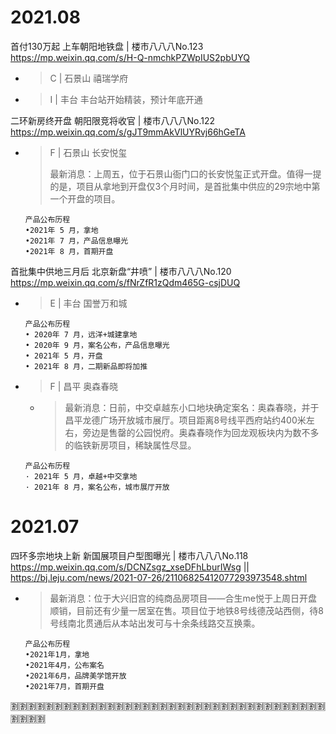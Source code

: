 
# 2021.08

首付130万起 上车朝阳地铁盘 | 楼市八八八No.123 https://mp.weixin.qq.com/s/H-Q-nmchkPZWpIUS2pbUYQ
- > C | 石景山 禧瑞学府
- > I | 丰台 丰台站开始精装，预计年底开通

二环新房终开盘 朝阳限竞将收官 | 楼市八八八No.122 https://mp.weixin.qq.com/s/gJT9mmAkVlUYRvj66hGeTA
- > F | 石景山 长安悦玺
  >
  > 最新消息：上周五，位于石景山衙门口的长安悦玺正式开盘。值得一提的是，项目从拿地到开盘仅3个月时间，是首批集中供应的29宗地中第一个开盘的项目。
  ```console
  产品公布历程    
  •2021年 5 月，拿地
  •2021年 7 月，产品信息曝光
  •2021年 8 月，首期开盘
  ```

首批集中供地三月后 北京新盘“井喷” | 楼市八八八No.120 https://mp.weixin.qq.com/s/fNrZfR1zQdm465G-csjDUQ
- > E | 丰台 国誉万和城
  ```console
  产品公布历程
  • 2020年 7 月，远洋+城建拿地
  • 2020年 9 月，案名公布，产品信息曝光
  • 2021年 5 月，开盘
  • 2021年 8 月，二期新品即将加推
  ```
- > F | 昌平 奥森春晓
  * > 最新消息：日前，中交卓越东小口地块确定案名：奥森春晓，并于昌平龙德广场开放城市展厅。项目距离8号线平西府站约400米左右，旁边是售罄的公园悦府。奥森春晓作为回龙观板块内为数不多的临铁新房项目，稀缺属性尽显。
  ```console
  产品公布历程
  · 2021年 5 月，卓越+中交拿地
  · 2021年 8 月，案名公布，城市展厅开放
  ```

# 2021.07

四环多宗地块上新 新国展项目户型图曝光 | 楼市八八八No.118 https://mp.weixin.qq.com/s/DCNZsgz_xseDFhLburIWsg || https://bj.leju.com/news/2021-07-26/21106825412077293973548.shtml
- > 最新消息：位于大兴旧宫的纯商品房项目——合生me悦于上周日开盘顺销，目前还有少量一居室在售。项目位于地铁8号线德茂站西侧，待8号线南北贯通后从本站出发可与十余条线路交互换乘。
  ```console
  产品公布历程    
  •2021年1月，拿地
  •2021年4月，公布案名
  •2021年6月，品牌美学馆开放
  •2021年7月，首期开盘
  ```

:u5272::u5272::u5272::u5272::u5272::u5272::u5272::u5272::u5272::u5272::u5272::u5272::u5272::u5272::u5272::u5272::u5272::u5272::u5272::u5272::u5272::u5272::u5272::u5272::u5272::u5272::u5272::u5272::u5272::u5272::u5272::u5272::u5272::u5272::u5272::u5272::u5272::u5272::u5272::u5272:

